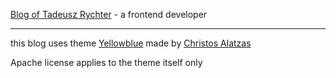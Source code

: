[Blog of Tadeusz Rychter](http://blog.fullystacked.it/) - a frontend developer

--------

this blog uses theme [Yellowblue](https://github.com/chalatz/yellowblue-docs) made by [Christos Alatzas](https://twitter.com/chalatz)

Apache license applies to the theme itself only